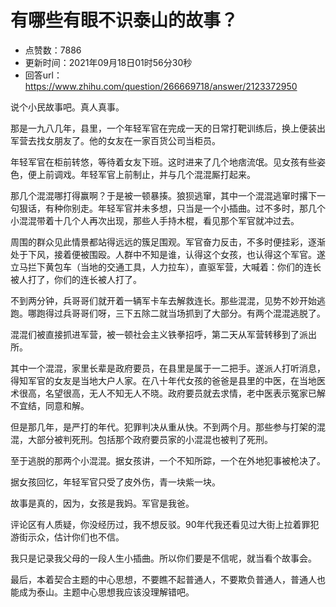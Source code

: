 # 有哪些有眼不识泰山的故事？
- 点赞数：7886
- 更新时间：2021年09月18日01时56分30秒
- 回答url：https://www.zhihu.com/question/266669718/answer/2123372950
<body>
 <p data-pid="aicKuetf">说个小民故事吧。真人真事。</p>
 <p data-pid="bn8AP1Ng">那是一九八几年，县里，一个年轻军官在完成一天的日常打靶训练后，换上便装出军营去找女朋友了。他的女友在一家百货公司当柜员。</p>
 <p data-pid="DQSKvWgt">年轻军官在柜前转悠，等待着女友下班。这时进来了几个地痞流氓。见女孩有些姿色，便上前调戏。年轻军官上前制止，并与几个混混厮打起来。</p>
 <p data-pid="9wCzN6jE">那几个混混哪打得赢啊？于是被一顿暴揍。狼狈逃窜，其中一个混混逃窜时撂下一句狠话，有种你别走。年轻军官并未多想，只当是一个小插曲。过不多时，那几个小混混带着十几个人再次出现，那些人手持木棍，看见那个军官就冲过去。</p>
 <p data-pid="fGUG1oG8">周围的群众见此情景都站得远远的簇足围观。军官奋力反击，不多时便挂彩，逐渐处于下风，接着便被围殴。人群中不知是谁，认得这个女孩，也认得这个军官。遂立马拦下黄包车（当地的交通工具，人力拉车），直驱军营，大喊着：你们的连长被人打了，你们的连长被人打了。</p>
 <p data-pid="pEzCcciw">不到两分钟，兵哥哥们就开着一辆军卡车去解救连长。那些混混，见势不妙开始逃跑。哪跑得过兵哥哥们呀，三下五除二就当场抓到了大部分。有两个混混逃脱了。</p>
 <p data-pid="a9_O79ux">混混们被直接抓进军营，被一顿社会主义铁拳招呼，第二天从军营转移到了派出所。</p>
 <p data-pid="lnQ2dX4n">其中一个混混，家里长辈是政府要员，在县里是属于一二把手。遂派人打听消息，得知军官的女友是当地大户人家。在八十年代女孩的爸爸是县里的中医，在当地医术很高，名望很高，无人不知无人不晓。政府要员就去求情，老中医表示冤家已解不宜结，同意和解。</p>
 <p data-pid="r19Qeyh8">但是那几年，是严打的年代。犯罪判决从重从快。不到两个月。那些参与打架的混混，大部分被判死刑。包括那个政府要员家的小混混也被判了死刑。</p>
 <p data-pid="dd7vfynh">至于逃脱的那两个小混混。据女孩讲，一个不知所踪，一个在外地犯事被枪决了。</p>
 <p data-pid="mgdJHjoL">据女孩回忆，年轻军官只受了皮外伤，青一块紫一块。</p>
 <p data-pid="YdjK4D7T">故事是真的，因为，女孩是我妈。军官是我爸。</p>
 <p data-pid="9DL5Gu0R">评论区有人质疑，你没经历过，我不想反驳。90年代我还看见过大街上拉着罪犯游街示众，估计你们也不信。</p>
 <p data-pid="VrrBrpCU">我只是记录我父母的一段人生小插曲。所以你们要是不信呢，就当看个故事会。</p>
 <p data-pid="5wluALN6">最后，本着契合主题的中心思想，不要瞧不起普通人，不要欺负普通人，普通人也能成为泰山。主题中心思想我应该没理解错吧。</p>
 <p></p>
 <p></p>
 <p></p>
 <p></p>
</body>